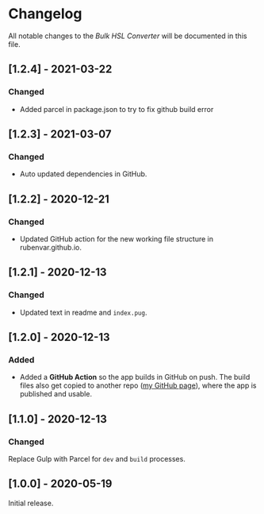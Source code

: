# Changelog

All notable changes to the _Bulk HSL Converter_ will be documented in this file.

## [1.2.4] - 2021-03-22

### Changed

- Added parcel in package.json to try to fix github build error

## [1.2.3] - 2021-03-07

### Changed

- Auto updated dependencies in GitHub.

## [1.2.2] - 2020-12-21

### Changed

- Updated GitHub action for the new working file structure in rubenvar.github.io.

## [1.2.1] - 2020-12-13

### Changed

- Updated text in readme and `index.pug`.

## [1.2.0] - 2020-12-13

### Added

- Added a **GitHub Action** so the app builds in GitHub on push. The build files also get copied to another repo ([my GitHub page](https://github.com/rubenvar/rubenvar.github.io)), where the app is published and usable.

## [1.1.0] - 2020-12-13

### Changed

Replace Gulp with Parcel for `dev` and `build` processes.

## [1.0.0] - 2020-05-19

Initial release.
